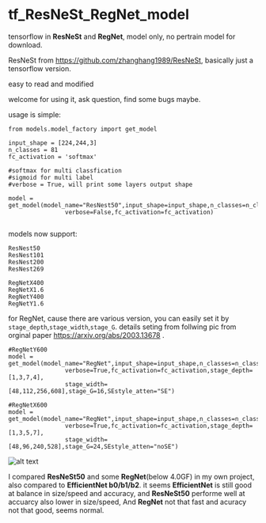 # tf_ResNeSt_RegNet_model
 tensorflow in **ResNeSt** and **RegNet**, model only, no pertrain model for download.

ResNeSt from https://github.com/zhanghang1989/ResNeSt, basically just a tensorflow version. 

easy to read and modified

welcome for using it, ask question, find some bugs maybe.

usage is simple: 
```
from models.model_factory import get_model

input_shape = [224,244,3]
n_classes = 81
fc_activation = 'softmax' 

#softmax for multi classfication 
#sigmoid for multi label
#verbose = True, will print some layers output shape

model = get_model(model_name="ResNest50",input_shape=input_shape,n_classes=n_classes,
                verbose=False,fc_activation=fc_activation)


```

models now support:
```
ResNest50
ResNest101
ResNest200
ResNest269

RegNetX400
RegNetX1.6
RegNetY400
RegNetY1.6

```

for RegNet, cause there are various version, you can easily set it by `stage_depth`,`stage_width`,`stage_G`.
details seting from follwing pic from orginal paper https://arxiv.org/abs/2003.13678 .

```
#RegNetY600
model = get_model(model_name="RegNet",input_shape=input_shape,n_classes=n_classes,
                verbose=True,fc_activation=fc_activation,stage_depth=[1,3,7,4],
                stage_width=[48,112,256,608],stage_G=16,SEstyle_atten="SE")
       
#RegNetX600
model = get_model(model_name="RegNet",input_shape=input_shape,n_classes=n_classes,
                verbose=True,fc_activation=fc_activation,stage_depth=[1,3,5,7],
                stage_width=[48,96,240,528],stage_G=24,SEstyle_atten="noSE")
```

![alt text](https://raw.githubusercontent.com/QiaoranC/tf_ResNeSt_RegNet_model/master/readme_img/regnet_setting.png)


I compared **ResNeSt50** and some **RegNet**(below 4.0GF) in my own project, also compared to **EfficientNet b0/b1/b2**.
it seems **EfficientNet** is still good at balance in size/speed and accuracy, and **ResNeSt50** performe well at accuarcy also lower in size/speed, And **RegNet** not that fast and acuracy not that good, seems normal.

